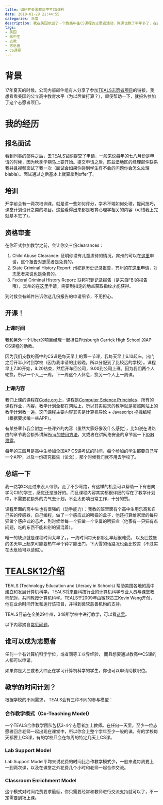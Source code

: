 ```yaml
---
title: 如何在美国教高中生CS课程
date: 2018-01-28 22:44:55
categories: 日常
description: 我在美国参加了一个教高中生CS课程的志愿者活动，教课也教了半年多了，在这里介绍一下，希望能给大家一点帮助。
tags:
- 美国
- 高中生
- 支教
- 志愿者
- CS课程
---
```



# 背景
17年夏天的时候，公司内部邮件组有人分享了参加[TEALS志愿者项目](https://www.tealsk12.org/)的链接，我想看看美国的公立高中教育水平（为以后做打算？），顺便帮助一下，就报名参加了这个志愿者项目。

# 我的经历

## 报名面试

看到同事的邮件之后，去[TEALS官网](https://www.tealsk12.org/contact/)提交了申请，一般来说每年的七八月份是申请的时候，因为秋季学期马上要开始。提交申请之后，匹兹堡地区的经理邮件联系我并且视频面试了我一次（面试会如果你碰到学生有不会的问题你会怎么处理blabla）。面试通过之后基本上就算拿到offer了。

## 培训
开学前会有一两次培训课，就是讲一些如何评分，学术不端如何处理，提问技巧，课堂计划设计之类的项目。这些看得出来都是教育心理学相关的内容（可惜我上完就基本忘了）。

## 资格审查
在你正式参加教学之前，会让你交三份clearances：

1. Child Abuse Clearance: 证明你没有儿童虐待的情况，宾州的可以在[这里](https://www.compass.state.pa.us/cwis/public/home)申请，这个报告对志愿者是免费的。
2. State Criminal History Report: 州犯罪历史记录报告，宾州的在[这里](https://epatch.state.pa.us/)申请，对志愿者来说也是免费的。
3. Federal Criminal History Report: 联邦犯罪记录报告（是来自FBI的报告哦），宾州的在[这里](http://www.pa.cogentid.com/index.htm)申请，需要到指定的地点获取指纹才能获得。

到时候会有邮件告诉你这几份报告的申请细节，不用担心。

## 开课！

### 上课时间

我和另外一个Uber的项目经理一起担任Pittsburgh Carrick High School 的AP CS课程的助教。

因为我们支教的高中的CS课是每天早上的第一节课，我每天早上6.10起床，出门之后开半小时到学校（因为我申请的比较晚，所以分配到了比较远的学校）。课程早上7.30开始，8.20结束，然后开车回公司，9.00到公司上班。因为我们两个人轮换，所以一个人上一周，下一周这个人休息，换另一个人上一周课。

### 上课内容

我们上课的课程在[Code.org](https://studio.code.org/home)上，课程是[Computer Science Principles](https://studio.code.org/courses/csp)，所有的课程作业，内容，教学计划全都在网站上，所以其实每天的教学就是按照网站上的教学计划教一遍。这门课程主要内容其实是计算机导论 + Javascript 拖拽编程（根据要求编一些APP）。

有某些章节我会附加一些课外的内容（虽然大家好像没什么感觉），比如说在讲路由的章节我会额外讲解[Ping的使用方法](https://docs.google.com/document/d/1WqNFVTgPaaX8Et5wJsY5r_wLZTsqso-KH5CdFETmsyc/edit?usp=sharing)，又或者在讲网络安全的章节黑一下[SSN泄露](https://www.uscreditcardguide.com/equifax-data-breach/)。

每年的三四月是高中生参加全国AP CS课考试的时间，每个参加的学生都要自己写一个APP，以及一份研究报告（论文），那个时候我们就不用去学校了。

## 总结一下

我一路学CS走过来没人带领，走了不少弯路，有这样的机会可以帮助一下有志向学习CS的学生，感觉还是挺好的。而且课程内容其实都很详细的写在了教学计划中，不需要花额外的力气去计划，不会太影响日常工作，十分的赞。

课程里面的高中生也有很强的（动手能力）：我教的班里面有个高中生用乐高和自己买的传感器，自己编程，做了一个感应式的喂猫的盒子，他还打算给家里的每只猫做个感应式的芯片，到时候给每一个猫做一个专属的喂猫盒（他家有一只猫有点问题，吃的东西不能和别的猫混着）。

唯一的缺点就是课程时间太早了。。一周时间每天都那么早起很难受。 以及匹兹堡的冬天早上起来可能要热车半个钟才能出门，下大雪的话路况也会比较差（不过实在太危险可以请假）。

# [TEALSK12介绍](https://www.tealsk12.org/)

TEALS (Technology Education and Literacy in Schools) 帮助美国各地的高中建立和发展计算机科学。TEALS将来自科技行业的计算机科学专业人员与课堂教师配对，共同教授计算机科学。TEALS于2009年由微软员工Kevin Wang开创，他在业余时间开发和运行该项目，并得到微软慈善机构的支持。

TEALS目前在全美29个州，348所学校中进行教学，可以看[这里](https://www.tealsk12.org/about/)。

以下内容摘自[常见问题](https://www.tealsk12.org/volunteers/faq/)。

## 谁可以成为志愿者

任何一个有计算机科学学位，或者同等工业界经验， 而且想要通过教高中CS课的人都可以申请。

如果你是大三或者大四正在学习计算机科学的学生，你也可以申请助教职位。

## 教学的时间计划？

根据学校的不同需求， TEALS会有三种不同的参与模型：

### 合作教学模式（Co-Teaching Model）

一个TEALS合作教学团队包括3-4个志愿者加上教师。在任何一天里，至少一位志愿者回合老师一起出现在课堂中，所以你会上整个学年至少一般的课。有的学校每天都要上CS课，有的学校只会在每周的特定几天上CS课。

### Lab Support Model

Lab Support Model平均来说花费的时间比合作教学模式少，一般来说每周要上一到两次课，以及在课堂之外花费几个小时和老师一起合作交流。

### Classroom Enrichment Model

这个模式对时间花费要求最低，你只需要经常和教师进行交流支持就可以了，不一定需要到场上课。